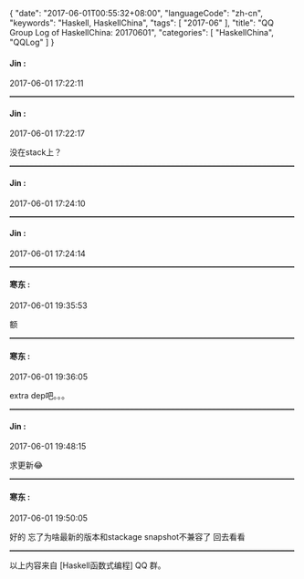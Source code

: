 {
  "date": "2017-06-01T00:55:32+08:00",
  "languageCode": "zh-cn",
  "keywords": "Haskell, HaskellChina",
  "tags": [
    "2017-06"
  ],
  "title": "QQ Group Log of HaskellChina: 20170601",
  "categories": [
    "HaskellChina", "QQLog"
  ]
}



#### Jin :

<span class="article-duration">2017-06-01 17:22:11</span>



<hr style="border-top: 1px dotted grey;width:99%"/>



#### Jin :

<span class="article-duration">2017-06-01 17:22:17</span>

没在stack上？

<hr style="border-top: 1px dotted grey;width:99%"/>



#### Jin :

<span class="article-duration">2017-06-01 17:24:10</span>



<hr style="border-top: 1px dotted grey;width:99%"/>



#### Jin :

<span class="article-duration">2017-06-01 17:24:14</span>



<hr style="border-top: 1px dotted grey;width:99%"/>



#### 寒东 :

<span class="article-duration">2017-06-01 19:35:53</span>

额

<hr style="border-top: 1px dotted grey;width:99%"/>



#### 寒东 :

<span class="article-duration">2017-06-01 19:36:05</span>

extra dep吧。。。

<hr style="border-top: 1px dotted grey;width:99%"/>



#### Jin :

<span class="article-duration">2017-06-01 19:48:15</span>

求更新😂

<hr style="border-top: 1px dotted grey;width:99%"/>



#### 寒东 :

<span class="article-duration">2017-06-01 19:50:05</span>

好的 忘了为啥最新的版本和stackage snapshot不兼容了 回去看看

<hr style="border-top: 1px dotted grey;width:99%"/>




以上内容来自 [Haskell函数式编程] QQ 群。

